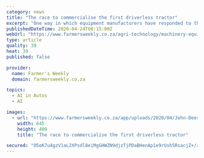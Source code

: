 ```yaml
---
category: news
title: "The race to commercialise the first driverless tractor"
excerpt: "One way in which equipment manufacturers have responded to these challenges is to invest in the development of the ‘driverless’ tractor ... All of this makes the autonomous tractor a dream project (or a nightmare) for an artificial-intelligence or machine-learning developer. The first to succeed will indeed be worthy of some recognition."
publishedDateTime: 2020-04-24T08:15:00Z
webUrl: "https://www.farmersweekly.co.za/agri-technology/machinery-equipment/the-race-to-commercialise-the-first-driverless-tractor/"
type: article
quality: 39
heat: 39
published: false

provider:
  name: Farmer's Weekly
  domain: farmersweekly.co.za

topics:
  - AI in Autos
  - AI

images:
  - url: "https://www.farmersweekly.co.za/app/uploads/2020/04/John-Deere-autonomous-electric-tractor-concept..jpg"
    width: 645
    height: 400
    title: "The race to commercialise the first driverless tractor"

secured: "O5oK7u4gzV1aL2XPsdl8eiMgGHWZN9djzTjPDaBHenAp1e9rUsh5RsacjZ+/rtD8PxpSCMoBAVg1rRx19KqOoHrOOlyxQIG13Pa4m3XJ+oM5MBP45+kcbpalkvCm0V843ZSnUOMq8lwDRz+VaP9VQaUwSK2N9V1TfCHhf3+4hOah3wthEcLeHqer0YEfDx9S/HKWUZ0MIxRBsyNRdFB7mMcNAZGjGzpvEr9A8kdHM0cCZDQW3qqKClOPfSYRE1pxeN6jtTV1UV1O31uFRXXDZYRRgr0dkRzvKe2BMrLEv0sJkLsIsG9rHQr3tKXN2Qvc;HZhDVsKbkxgVw6pHIFDwhg=="
---
```


